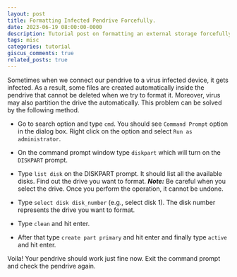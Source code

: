 ```yaml
---
layout: post
title: Formatting Infected Pendrive Forcefully.
date: 2023-06-19 08:00:00-0000
description: Tutorial post on formatting an external storage forcefully.
tags: misc
categories: tutorial
giscus_comments: true
related_posts: true
---
```


Sometimes when we connect our pendrive to a virus infected device, it gets infected. As a result, some files are created automatically inside the pendrive that cannot be deleted when we try to format it. Moreover, virus may also partition the drive the automatically. This problem can be solved by the following method.

- Go to search option and type `cmd`. You should see `Command Prompt` option in the dialog box. Right click on the option and select `Run as administrator`.

- On the command prompt window type `diskpart` which will turn on the `DISKPART` prompt.

- Type `list disk` on the DISKPART prompt. It should list all the available disks. Find out the drive you want to format. **_Note:_** Be careful when you select the drive. Once you perform the operation, it cannot be undone.

- Type `select disk disk_number` (e.g., select disk 1). The disk number represents the drive you want to format.

- Type `clean` and hit enter.

- After that type `create part primary` and hit enter and finally type `active` and hit enter.

Voila! Your pendrive should work just fine now. Exit the command prompt and check the pendrive again.
